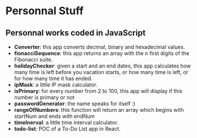# Personnal Stuff

## Personnal works coded in JavaScript

* **Converter**: this app converts decimal, binary and hexadecimal values.
* **fionacciSequence**: this app returns an array with the n first digits of the Fibonacci suite.
* **holidayChecker**: given a start and an end dates, this app calculates how many time is left before you vacation starts, or how many time is left, or for how many time it has ended.
* **ipMask**: a little IP mask calculator.
* **isPrimary**: for every number from 2 to 100, this app will display if this number is primary or not
* **passwordGenerator**: the name speaks for itself :) 
* **rangeOfNumbers**: this function will return an array which begins with startNum and ends with endNum
* **timeInerval**: a little time interval calculator.
* **todo-list**: POC of a To-Do List app in React.